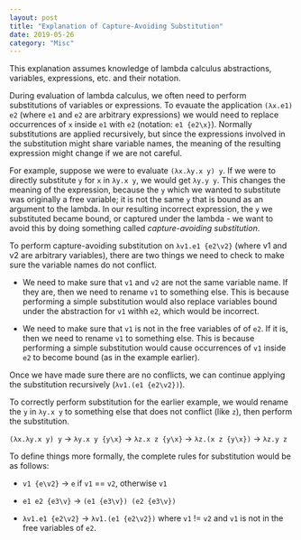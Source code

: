 ```yaml
---
layout: post
title: "Explanation of Capture-Avoiding Substitution"
date: 2019-05-26
category: "Misc"
---
```


This explanation assumes knowledge of lambda calculus abstractions, variables, expressions, etc. and their notation.

During evaluation of lambda calculus, we often need to perform substitutions of variables or expressions. To evauate the application `(λx.e1) e2` (where `e1` and `e2` are arbitrary expressions) we would need to replace occurrences of `x` inside `e1` with `e2` (notation: `e1 {e2\x}`). Normally substitutions are applied recursively, but since the expressions involved in the substitution might share variable names, the meaning of the resulting expression might change if we are not careful.

For example, suppose we were to evaluate `(λx.λy.x y) y`. If we were to directly substitute `y` for `x` in `λy.x y`, we would get `λy.y y`. This changes the meaning of the expression, because the `y` which we wanted to substitute was originally a free variable; it is not the same `y` that is bound as an argument to the lambda. In our resulting incorrect expression, the `y` we substituted became bound, or captured under the lambda - we want to avoid this by doing something called _capture-avoiding substitution_. 

To perform capture-avoiding substitution on `λv1.e1 {e2\v2}` (where v1 and v2 are arbitrary variables), there are two things we need to check to make sure the variable names do not conflict.

- We need to make sure that `v1` and `v2` are not the same variable name. If they are, then we need to rename `v1` to something else. This is because performing a simple substitution would also replace variables bound under the abstraction for `v1` withh `e2`, which would be incorrect.

- We need to make sure that `v1` is not in the free variables of of `e2`. If it is, then we need to rename `v1` to something else. This is because performing a simple substitution would cause occurrences of `v1` inside `e2` to become bound (as in the example earlier).

Once we have made sure there are no conflicts, we can continue applying the substitution recursively (`λv1.(e1 {e2\v2})`). 

To correctly perform substitution for the earlier example, we would rename the `y` in `λy.x y` to something else that does not conflict (like `z`), then perform the substitution. 

`(λx.λy.x y) y` -> `λy.x y {y\x}` -> `λz.x z {y\x}` -> `λz.(x z {y\x})` -> `λz.y z`

To define things more formally, the complete rules for substitution would be as follows:

- `v1 {e\v2}` -> `e` if `v1` == `v2`, otherwise `v1`

- `e1 e2 {e3\v}` -> `(e1 {e3\v}) (e2 {e3\v})`

- `λv1.e1 {e2\v2}` -> `λv1.(e1 {e2\v2})` where `v1` != `v2` and `v1` is not in the free variables of `e2`.